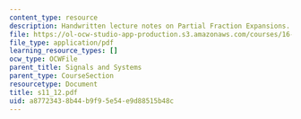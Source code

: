 ```yaml
---
content_type: resource
description: Handwritten lecture notes on Partial Fraction Expansions.
file: https://ol-ocw-studio-app-production.s3.amazonaws.com/courses/16-01-unified-engineering-i-ii-iii-iv-fall-2005-spring-2006/a87723438b44b9f95e54e9d88515b48c_s11_12.pdf
file_type: application/pdf
learning_resource_types: []
ocw_type: OCWFile
parent_title: Signals and Systems
parent_type: CourseSection
resourcetype: Document
title: s11_12.pdf
uid: a8772343-8b44-b9f9-5e54-e9d88515b48c
---
```

